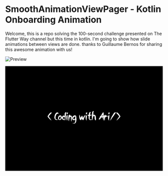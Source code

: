 # SmoothAnimationViewPager - Kotlin Onboarding Animation

Welcome, this is a repo solving the 100-second challenge presented on The Flutter Way channel but this time in kotlin. I'm going to show how slide animations between views are done.
thanks to Guillaume Bernos for sharing this awesome animation with us!

![Preview](/gif.gif)

![App Ari](/Ari.png)
